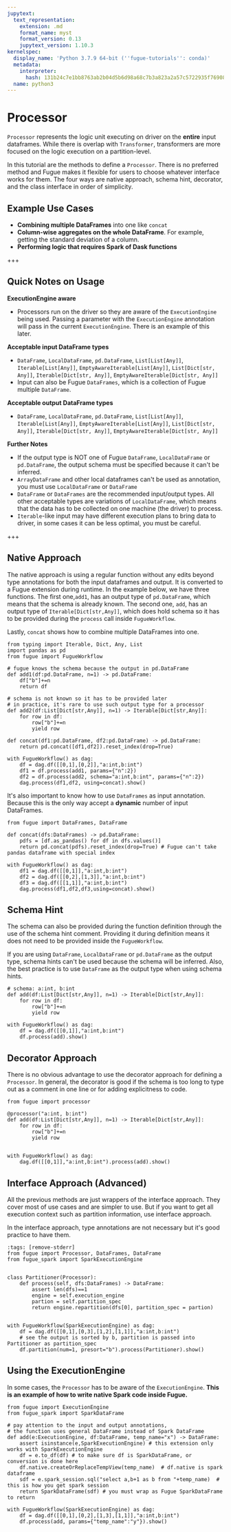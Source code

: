```yaml
---
jupytext:
  text_representation:
    extension: .md
    format_name: myst
    format_version: 0.13
    jupytext_version: 1.10.3
kernelspec:
  display_name: 'Python 3.7.9 64-bit (''fugue-tutorials'': conda)'
  metadata:
    interpreter:
      hash: 131b24c7e1bb8763ab2b04d5b6d98a68c7b3a823a2a57c5722935f7690890f70
  name: python3
---
```


# Processor

`Processor` represents the logic unit executing on driver on the **entire** input dataframes. While there is overlap with `Transformer`, transformers are more focused on the logic execution on a partition-level. 

In this tutorial are the methods to define a `Processor`. There is no preferred method and Fugue makes it flexible for users to choose whatever interface works for them. The four ways are native approach, schema hint, decorator, and the class interface in order of simplicity.

## Example Use Cases

* **Combining multiple DataFrames** into one like `concat`
* **Column-wise aggregates on the whole DataFrame**. For example, getting the standard deviation of a column.
* **Performing logic that requires Spark of Dask functions**

+++

## Quick Notes on Usage

**ExecutionEngine aware**

* Processors run on the driver so they are aware of the `ExecutionEngine` being used. Passing a parameter with the `ExecutionEngine` annotation will pass in the current `ExecutionEngine`. There is an example of this later.

**Acceptable input DataFrame types**

* `DataFrame`, `LocalDataFrame`, `pd.DataFrame`, `List[List[Any]]`, `Iterable[List[Any]]`, `EmptyAwareIterable[List[Any]]`, `List[Dict[str, Any]]`, `Iterable[Dict[str, Any]]`, `EmptyAwareIterable[Dict[str, Any]]`
* Input can also be Fugue `DataFrames`, which is a collection of Fugue multiple `DataFrame`. 

**Acceptable output DataFrame types**

* `DataFrame`, `LocalDataFrame`, `pd.DataFrame`, `List[List[Any]]`, `Iterable[List[Any]]`, `EmptyAwareIterable[List[Any]]`, `List[Dict[str, Any]]`, `Iterable[Dict[str, Any]]`, `EmptyAwareIterable[Dict[str, Any]]`

**Further Notes**

* If the output type is NOT one of Fugue `DataFrame`, `LocalDataFrame` or `pd.DataFrame`, the output schema must be specified because it can't be inferred.
* `ArrayDataFrame` and other local dataframes can't be used as annotation, you must use `LocalDataFrame` or `DataFrame`
* `DataFrame` or `DataFrames` are the recommended input/output types. All other acceptable types are variations of `LocalDataFrame`, which means that the data has to be collected on one machine (the driver) to process.
* `Iterable`-like input may have different execution plans to bring data to driver, in some cases it can be less optimal, you must be careful.

+++

## Native Approach

The native approach is using a regular function without any edits beyond type annotations for both the input dataframes and output. It is converted to a Fugue extension during runtime. In the example below, we have three functions. The first one,`add1`,  has an output type of `pd.DataFrame`, which means that the schema is already known. The second one, `add`, has an output type of `Iterable[Dict[str,Any]]`, which does hold schema so it has to be provided during the `process` call inside `FugueWorkflow`.

Lastly, `concat` shows how to combine multiple DataFrames into one.

```{code-cell} ipython3
from typing import Iterable, Dict, Any, List
import pandas as pd
from fugue import FugueWorkflow

# fugue knows the schema because the output in pd.DataFrame
def add1(df:pd.DataFrame, n=1) -> pd.DataFrame:
    df["b"]+=n
    return df

# schema is not known so it has to be provided later
# in practice, it's rare to use such output type for a processor
def add2(df:List[Dict[str,Any]], n=1) -> Iterable[Dict[str,Any]]:
    for row in df:
        row["b"]+=n
        yield row

def concat(df1:pd.DataFrame, df2:pd.DataFrame) -> pd.DataFrame:
    return pd.concat([df1,df2]).reset_index(drop=True)

with FugueWorkflow() as dag:
    df = dag.df([[0,1],[0,2]],"a:int,b:int")
    df1 = df.process(add1, params={"n":2})
    df2 = df.process(add2, schema="a:int,b:int", params={"n":2})
    dag.process(df1,df2, using=concat).show()
```

It's also important to know how to use `DataFrames` as input annotation. Because this is the only way accept a **dynamic** number of input DataFrames.

```{code-cell} ipython3
from fugue import DataFrames, DataFrame

def concat(dfs:DataFrames) -> pd.DataFrame:
    pdfs = [df.as_pandas() for df in dfs.values()]
    return pd.concat(pdfs).reset_index(drop=True) # Fugue can't take pandas dataframe with special index

with FugueWorkflow() as dag:
    df1 = dag.df([[0,1]],"a:int,b:int")
    df2 = dag.df([[0,2],[1,3]],"a:int,b:int")
    df3 = dag.df([[1,1]],"a:int,b:int")
    dag.process(df1,df2,df3,using=concat).show()
```

## Schema Hint

The schema can also be provided during the function definition through the use of the schema hint comment. Providing it during definition means it does not need to be provided inside the `FugueWorkflow`.

If you are using `DataFrame`, `LocalDataFrame` or `pd.DataFrame` as the output type, schema hints can't be used because the schema will be inferred. Also, the best practice is to use `DataFrame` as the output type when using schema hints.

```{code-cell} ipython3
# schema: a:int, b:int
def add(df:List[Dict[str,Any]], n=1) -> Iterable[Dict[str,Any]]:
    for row in df:
        row["b"]+=n
        yield row

with FugueWorkflow() as dag:
    df = dag.df([[0,1]],"a:int,b:int")
    df.process(add).show()
```

## Decorator Approach

There is no obvious advantage to use the decorator approach for defining a `Processor`. In general, the decorator is good if the schema is too long to type out as a comment in one line or for adding explicitness to code.

```{code-cell} ipython3
from fugue import processor

@processor("a:int, b:int")
def add(df:List[Dict[str,Any]], n=1) -> Iterable[Dict[str,Any]]:
    for row in df:
        row["b"]+=n
        yield row


with FugueWorkflow() as dag:
    dag.df([[0,1]],"a:int,b:int").process(add).show()
```

## Interface Approach (Advanced)

All the previous methods are just wrappers of the interface approach. They cover most of use cases and are simpler to use. But if you want to get all execution context such as partition information, use interface approach.

In the interface approach, type annotations are not necessary but it's good practice to have them.

```{code-cell} ipython3
:tags: [remove-stderr]
from fugue import Processor, DataFrames, DataFrame
from fugue_spark import SparkExecutionEngine


class Partitioner(Processor):
    def process(self, dfs:DataFrames) -> DataFrame:
        assert len(dfs)==1
        engine = self.execution_engine
        partion = self.partition_spec
        return engine.repartition(dfs[0], partition_spec = partion)


with FugueWorkflow(SparkExecutionEngine) as dag:
    df = dag.df([[0,1],[0,3],[1,2],[1,1]],"a:int,b:int")
    # see the output is sorted by b, partition is passed into Partitioner as partition_spec
    df.partition(num=1, presort="b").process(Partitioner).show() 
```

## Using the ExecutionEngine

In some cases, the `Processor` has to be aware of the `ExecutionEngine`. **This is an example of how to write native Spark code inside Fugue.**

```{code-cell} ipython3
from fugue import ExecutionEngine
from fugue_spark import SparkDataFrame

# pay attention to the input and output annotations, 
# the function uses general DataFrame instead of Spark DataFrame
def add(e:ExecutionEngine, df:DataFrame, temp_name="x") -> DataFrame:
    assert isinstance(e,SparkExecutionEngine) # this extension only works with SparkExecutionEngine
    df = e.to_df(df) # to make sure df is SparkDataFrame, or conversion is done here
    df.native.createOrReplaceTempView(temp_name)  # df.native is spark dataframe
    sdf = e.spark_session.sql("select a,b+1 as b from "+temp_name)  # this is how you get spark session
    return SparkDataFrame(sdf) # you must wrap as Fugue SparkDataFrame to return

with FugueWorkflow(SparkExecutionEngine) as dag:
    df = dag.df([[0,1],[0,2],[1,3],[1,1]],"a:int,b:int")
    df.process(add, params={"temp_name":"y"}).show()
```
